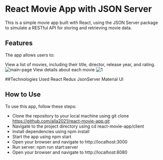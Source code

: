# React Movie App with JSON Server
This is a simple movie app built with React, using the JSON Server package to simulate a RESTful API for storing and retrieving movie data.

## Features
The app allows users to:

View a list of movies, including their title, director, release year, and rating.
![main-page](https://user-images.githubusercontent.com/75502074/234050454-b7af9939-9b8f-4fb4-a2d8-93747631e9d2.png)
View details about each movie
![1](https://user-images.githubusercontent.com/75502074/234050513-13bed173-74a1-4909-8f74-c695dfe8ad91.png)

##Technologies Used
React
Redux
JsonServer
Material UI

## How to Use
To use this app, follow these steps:

- Clone the repository to your local machine using git clone https://github.com/alla2021/react-movie-app.git
- Navigate to the project directory using cd react-movie-app/client
- Install dependencies using npm install
- Start the app using npm start
- Open your browser and navigate to http://localhost:3000
- Run server: npm run start:server
- Open your browser and navigate to http://localhost:8080
